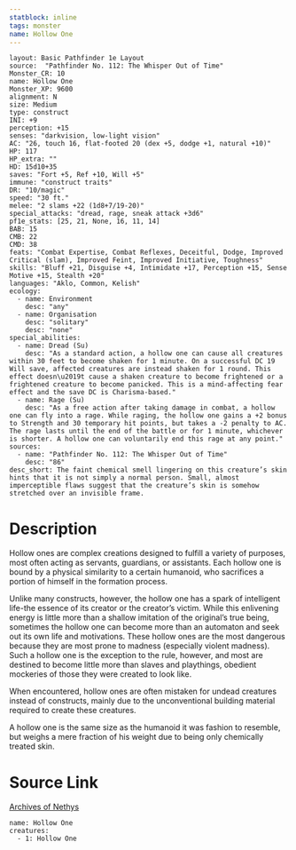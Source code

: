 ```yaml
---
statblock: inline
tags: monster
name: Hollow One
---
```

```statblock
layout: Basic Pathfinder 1e Layout
source:  "Pathfinder No. 112: The Whisper Out of Time"
Monster_CR: 10
name: Hollow One
Monster_XP: 9600
alignment: N
size: Medium
type: construct
INI: +9
perception: +15
senses: "darkvision, low-light vision"
AC: "26, touch 16, flat-footed 20 (dex +5, dodge +1, natural +10)"
HP: 117
HP_extra: ""
HD: 15d10+35
saves: "Fort +5, Ref +10, Will +5"
immune: "construct traits"
DR: "10/magic"
speed: "30 ft."
melee: "2 slams +22 (1d8+7/19-20)"
special_attacks: "dread, rage, sneak attack +3d6"
pf1e_stats: [25, 21, None, 16, 11, 14]
BAB: 15
CMB: 22
CMD: 38
feats: "Combat Expertise, Combat Reflexes, Deceitful, Dodge, Improved Critical (slam), Improved Feint, Improved Initiative, Toughness"
skills: "Bluff +21, Disguise +4, Intimidate +17, Perception +15, Sense Motive +15, Stealth +20"
languages: "Aklo, Common, Kelish"
ecology:
  - name: Environment
    desc: "any"
  - name: Organisation
    desc: "solitary"
    desc: "none"
special_abilities:
  - name: Dread (Su)
    desc: "As a standard action, a hollow one can cause all creatures within 30 feet to become shaken for 1 minute. On a successful DC 19 Will save, affected creatures are instead shaken for 1 round. This effect doesn\u2019t cause a shaken creature to become frightened or a frightened creature to become panicked. This is a mind-affecting fear effect and the save DC is Charisma-based."
  - name: Rage (Su)
    desc: "As a free action after taking damage in combat, a hollow one can fly into a rage. While raging, the hollow one gains a +2 bonus to Strength and 30 temporary hit points, but takes a -2 penalty to AC. The rage lasts until the end of the battle or for 1 minute, whichever is shorter. A hollow one can voluntarily end this rage at any point."
sources:
  - name: "Pathfinder No. 112: The Whisper Out of Time"
    desc: "86"
desc_short: The faint chemical smell lingering on this creature’s skin hints that it is not simply a normal person. Small, almost imperceptible flaws suggest that the creature’s skin is somehow stretched over an invisible frame.
```
# Description
Hollow ones are complex creations designed to fulfill a variety of purposes, most often acting as servants, guardians, or assistants. Each hollow one is bound by a physical similarity to a certain humanoid, who sacrifices a portion of himself in the formation process.

Unlike many constructs, however, the hollow one has a spark of intelligent life-the essence of its creator or the creator’s victim. While this enlivening energy is little more than a shallow imitation of the original’s true being, sometimes the hollow one can become more than an automaton and seek out its own life and motivations. These hollow ones are the most dangerous because they are most prone to madness (especially violent madness). Such a hollow one is the exception to the rule, however, and most are destined to become little more than slaves and playthings, obedient mockeries of those they were created to look like.

When encountered, hollow ones are often mistaken for undead creatures instead of constructs, mainly due to the unconventional building material required to create these creatures.

A hollow one is the same size as the humanoid it was fashion to resemble, but weighs a mere fraction of his weight due to being only chemically treated skin.
# Source Link
[Archives of Nethys](https://aonprd.com/MonsterDisplay.aspx?ItemName=Hollow%20One)
```encounter-table
name: Hollow One
creatures:
  - 1: Hollow One
```
